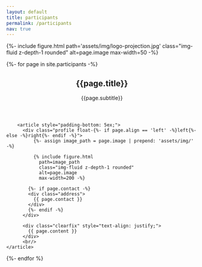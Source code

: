 ```yaml
---
layout: default
title: participants
permalink: /participants
nav: true
---
```



{%- include figure.html
   path='assets/img/logo-projection.jpg'
   class="img-fluid z-depth-1 rounded"
   alt=page.image
   max-width=50 -%}


{%- for page in site.participants -%}
  <div class="post">
        <header class="post-header">
          <h2 class="post-title">{{page.title}}</h2>
		  <p>{{page.subtitle}}</p>
        </header>

        <article style="padding-bottom: 5ex;">
          <div class="profile float-{%- if page.align == 'left' -%}left{%- else -%}right{%- endif -%}">
              {%- assign image_path = page.image | prepend: 'assets/img/' -%}

              {% include figure.html
                path=image_path
                class="img-fluid z-depth-1 rounded"
                alt=page.image
                max-width=200 -%}

            {%- if page.contact -%}
            <div class="address">
              {{ page.contact }}
            </div>
            {%- endif -%}
          </div>

          <div class="clearfix" style="text-align: justify;">
            {{ page.content }}
          </div>
		  <br/>
	</article>
</div>
{%- endfor %}
